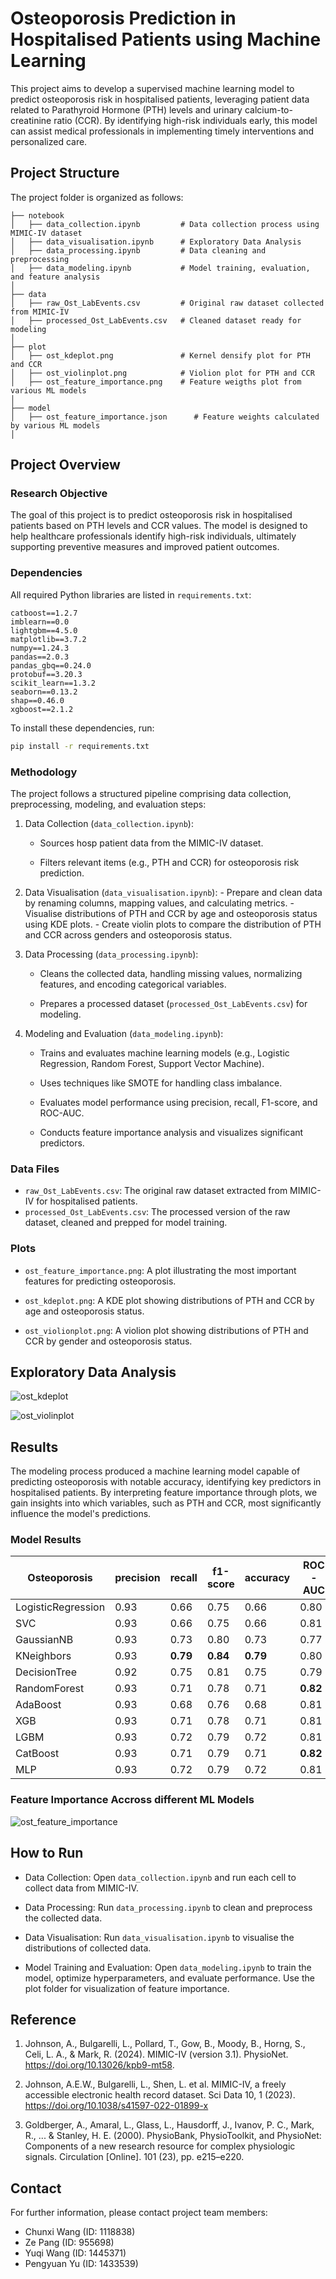 # Osteoporosis Prediction in Hospitalised Patients using Machine Learning

This project aims to develop a supervised machine learning model to predict osteoporosis risk in hospitalised patients, leveraging patient data related to Parathyroid Hormone (PTH) levels and urinary calcium-to-creatinine ratio (CCR). By identifying high-risk individuals early, this model can assist medical professionals in implementing timely interventions and personalized care.

## Project Structure

The project folder is organized as follows:

```plaintext
├── notebook
│   ├── data_collection.ipynb         # Data collection process using MIMIC-IV dataset
│   ├── data_visualisation.ipynb      # Exploratory Data Analysis
│   ├── data_processing.ipynb         # Data cleaning and preprocessing
│   ├── data_modeling.ipynb           # Model training, evaluation, and feature analysis
│
├── data
│   ├── raw_Ost_LabEvents.csv         # Original raw dataset collected from MIMIC-IV
│   ├── processed_Ost_LabEvents.csv   # Cleaned dataset ready for modeling
│
├── plot
│   ├── ost_kdeplot.png               # Kernel densify plot for PTH and CCR
│   ├── ost_violinplot.png            # Violion plot for PTH and CCR
│   ├── ost_feature_importance.png    # Feature weigths plot from various ML models
│
├── model
│   ├── ost_feature_importance.json      # Feature weights calculated by various ML models
│
```
## Project Overview

### Research Objective
The goal of this project is to predict osteoporosis risk in hospitalised patients based on PTH levels and CCR values. The model is designed to help healthcare professionals identify high-risk individuals, ultimately supporting preventive measures and improved patient outcomes.

### Dependencies
All required Python libraries are listed in `requirements.txt`:

```plaintext
catboost==1.2.7
imblearn==0.0
lightgbm==4.5.0
matplotlib==3.7.2
numpy==1.24.3
pandas==2.0.3
pandas_gbq==0.24.0
protobuf==3.20.3
scikit_learn==1.3.2
seaborn==0.13.2
shap==0.46.0
xgboost==2.1.2
```
To install these dependencies, run:

```bash
pip install -r requirements.txt
```

### Methodology

The project follows a structured pipeline comprising data collection, preprocessing, modeling, and evaluation steps:

1. Data Collection (`data_collection.ipynb`):

    - Sources hosp patient data from the MIMIC-IV dataset.

    - Filters relevant items (e.g., PTH and CCR) for osteoporosis risk prediction.
2. Data Visualisation (`data_visualisation.ipynb`):
        - Prepare and clean data by renaming columns, mapping values, and calculating metrics.
        - Visualise distributions of PTH and CCR by age and osteoporosis status using KDE plots.
        - Create violin plots to compare the distribution of PTH and CCR across genders and osteoporosis status.
3. Data Processing (`data_processing.ipynb`):
    - Cleans the collected data, handling missing values, normalizing features, and encoding categorical variables.

    - Prepares a processed dataset (`processed_Ost_LabEvents.csv`) for modeling.
4. Modeling and Evaluation (`data_modeling.ipynb`):

    - Trains and evaluates machine learning models (e.g., Logistic Regression, Random Forest, Support Vector Machine).

    - Uses techniques like SMOTE for handling class imbalance.

    - Evaluates model performance using precision, recall, F1-score, and ROC-AUC.
    - Conducts feature importance analysis and visualizes significant predictors.

### Data Files

- `raw_Ost_LabEvents.csv`: The original raw dataset extracted from MIMIC-IV for hospitalised patients.
- `processed_Ost_LabEvents.csv`: The processed version of the raw dataset, cleaned and prepped for model training.

### Plots

- `ost_feature_importance.png`: A plot illustrating the most important features for predicting osteoporosis.

- `ost_kdeplot.png`: A KDE plot showing distributions of PTH and CCR by age and osteoporosis status.

- `ost_violionplot.png`: A violion plot showing distributions of PTH and CCR by gender and osteoporosis status.

## Exploratory Data Analysis
![ost_kdeplot](./plot/ost_kdeplot.png)

![ost_violinplot](./plot/ost_violinplot.png)


## Results
The modeling process produced a machine learning model capable of predicting osteoporosis with notable accuracy, identifying key predictors in hospitalised patients. By interpreting feature importance through plots, we gain insights into which variables, such as PTH and CCR, most significantly influence the model's predictions.

### Model Results


| Osteoporosis       | precision | recall   | f1-score | accuracy | ROC-AUC  |
| ------------------ | --------- | -------- | -------- | -------- | -------- |
| LogisticRegression | 0.93      | 0.66     | 0.75     | 0.66     | 0.80     |
| SVC                | 0.93      | 0.66     | 0.75     | 0.66     | 0.81     |
| GaussianNB         | 0.93      | 0.73     | 0.80     | 0.73     | 0.77     |
| KNeighbors         | 0.93      | **0.79** | **0.84** | **0.79** | 0.80     |
| DecisionTree       | 0.92      | 0.75     | 0.81     | 0.75     | 0.79     |
| RandomForest       | 0.93      | 0.71     | 0.78     | 0.71     | **0.82** |
| AdaBoost           | 0.93      | 0.68     | 0.76     | 0.68     | 0.81     |
| XGB                | 0.93      | 0.71     | 0.78     | 0.71     | 0.81     |
| LGBM               | 0.93      | 0.72     | 0.79     | 0.72     | 0.81     |
| CatBoost           | 0.93      | 0.71     | 0.79     | 0.71     | **0.82** |
| MLP                | 0.93      | 0.72     | 0.79     | 0.72     | 0.81     |


### Feature Importance Accross different ML Models 

![ost_feature_importance](./plot/ost_feature_importance.png)

## How to Run

- Data Collection: Open `data_collection.ipynb` and run each cell to collect data from MIMIC-IV.

- Data Processing: Run `data_processing.ipynb` to clean and preprocess the collected data.

- Data Visualisation: Run `data_visualisation.ipynb` to visualise the distributions of collected data.

- Model Training and Evaluation: Open `data_modeling.ipynb` to train the model, optimize hyperparameters, and evaluate performance. Use the plot folder for visualization of feature importance.

## Reference

1. Johnson, A., Bulgarelli, L., Pollard, T., Gow, B., Moody, B., Horng, S., Celi, L. A., & Mark, R. (2024). MIMIC-IV (version 3.1). PhysioNet. https://doi.org/10.13026/kpb9-mt58.

2. Johnson, A.E.W., Bulgarelli, L., Shen, L. et al. MIMIC-IV, a freely accessible electronic health record dataset. Sci Data 10, 1 (2023). https://doi.org/10.1038/s41597-022-01899-x

3. Goldberger, A., Amaral, L., Glass, L., Hausdorff, J., Ivanov, P. C., Mark, R., ... & Stanley, H. E. (2000). PhysioBank, PhysioToolkit, and PhysioNet: Components of a new research resource for complex physiologic signals. Circulation [Online]. 101 (23), pp. e215–e220.

## Contact
For further information, please contact project team members:

- Chunxi Wang (ID: 1118838)
- Ze Pang (ID: 955698)
- Yuqi Wang (ID: 1445371)
- Pengyuan Yu (ID: 1433539)
